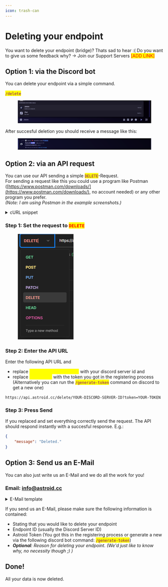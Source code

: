 ```yaml
---
icon: trash-can
---
```


# Deleting your endpoint

You want to delete your endpoint (bridge)? Thats sad to hear :( Do you want to give us some feedback why? -> Join our Support Servers <mark style="color:red;">\[ADD LINK]</mark>

## Option 1: via the Discord bot

You can delete your endpoint via a simple command.

<mark style="color:purple;">`/delete`</mark>

<figure><img src="../.gitbook/assets/delete-command-discord-preview.png" alt=""><figcaption></figcaption></figure>

After succesful deletion you should receive a message like this:

<figure><img src="../.gitbook/assets/delete-command-response-discord.png" alt=""><figcaption></figcaption></figure>

## Option 2: via an API request

You can use our API sending a simple <mark style="color:purple;">`DELETE`</mark>-Request.\
For sending a request like this you could use a program like Postman ([https://www.postman.com/downloads/](https://www.postman.com/downloads/), no account needed) or any other program you prefer.\
_(Note: I am using Postman in the example screenshots.)_

<details>

<summary>cURL snippet</summary>

```
curl --location --request DELETE 'https://astroid.cc/delete/YOUR-DISCORD-SERVER-ID?token=YOUR-TOKEN'
```

</details>

### Step 1: Set the request to <mark style="color:red;">`DELETE`</mark>

<figure><img src="../.gitbook/assets/postman-set-delete-tutorial.png" alt=""><figcaption></figcaption></figure>

### Step 2: Enter the API URL

Enter the following API URL and

* replace <mark style="color:yellow;">`YOUR-DISCORD-SERVER-ID`</mark> with your discord server id and
* replace <mark style="color:yellow;">`YOUR-TOKEN`</mark> with the token you got in the registering process\
  (Alternatively you can run the <mark style="color:purple;">`/generate-token`</mark> command on discord to get a new one)

```
https://api.astroid.cc/delete/YOUR-DISCORD-SERVER-ID?token=YOUR-TOKEN
```

### Step 3: Press Send

If you replaced and set everything correctly send the request. The API should respond instantly with a succesful response. E.g.:

```json
{
    "message": "Deleted."
}
```



## Option 3: Send us an E-Mail

You can also just write us an E-Mail and we do all the work for you!

### Email: [info@astroid.cc](deleting-your-endpoint.md#email-info-astroid.cc)

<details>

<summary>E-Mail template</summary>

Dear Astroid team,

i would like to delete my endpoint with the id <mark style="color:blue;">`ENDPOINT-ID`</mark>. The token is <mark style="color:blue;">`TOKEN`</mark>.

Best regards!

</details>



If you send us an E-Mail, please make sure the following information is contained:

* Stating that you would like to delete your endpoint
* Endpoint ID (usually the Discord Server ID)
* Astroid Token (You got this in the registering process or generate a new via the following discord bot command: <mark style="color:purple;">`/generate-token`</mark>)
* _**Optional**: Reason for deleting your endpoint. (We'd just like to know why, no necessity though ;) )_

## Done!

All your data is now deleted.
